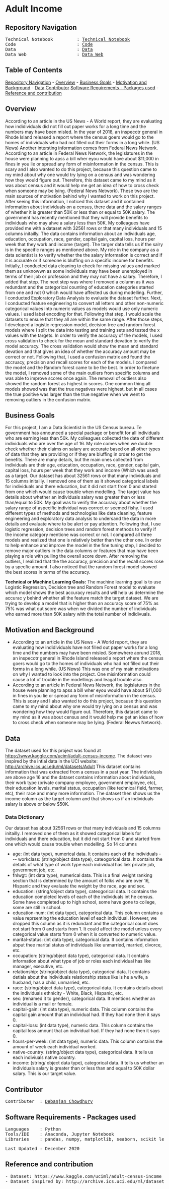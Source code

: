 # Adult Income

## Repository Navigation
<pre>
Technical Notebook         : <a href=>Technical Notebook</a>
Code                       : <a href=>Code</a>
Data                       : <a href=>Data</a>
Data Web                   : <a href=>Data Web</a>
</pre>

## Table of Contents
[Repository Navigation](#repository-navigation) -
[Overview](#overview) -
[Business Goals](#business-goals) -
[Motivation and Background](#motivation-and-background) -
[Data](#data) 
[Contributor](#contributor)
[Software Requirements - Packages used](#software-requirements--packages-used) -
[Reference and contribution](#reference-and-contribution)

## Overview
According to an article in the US News - A World report, they are evaluating how indidividuals did not fill out paper works for a long time and the numbers may have been misled. In the year of 2018, an inspecotr general in Rhode Island released a report where the census goers would go to the homes of individuals who had not filled out their forms in a long while. (US News) Another intersting information comes from Federal News Network. According to an article in Federal News Network, the legislatures in the house were planning to apss a bill wher eyou would have about $11,000 in fines in you lie or spread any form of misinformation in the census. This is scary and I also wanted to do this project, because this question came to my mind about why one would try lying on a census and was wondering how they would figure out. Therefore, this dataset came to my mind as it was about census and it would help me get an idea of how to cross check when someone may be lying. (Federal News Network). These two are the main sources of motivation behind why I wanted to work on this project. After seeing this information, I noticed this dataset and it contained information about individuals on a census, there data and the salary ranges of whether it is greater than 50K or less than or equal to 50K salary. The government has recently mentioned that they will provide benefits to individuals who may ahve a salary less than 50K. My colleagues have provided me with a dataset with 32561 rows or that many individuals and 15 columns initailly. The data contains information about an individuals age, education, occupation, race, gender, capital gain, capital loss, hours per week that they work and income (target). The targer data tells us if the salry is in the specific ranges as mentioned above. My role in the company as a data scientist is to verify whether the the salary information is correct and if it is accurate or if someone is bluffing on a specific income for benefits. Initially, I conducted data cleaning to check for missing values and marked them as unknowwn as some individuals may have been unemployed in terms of their job or profession and they may not have a salary. Therefore, I added that step. The next step was where I removed a column as it was redundant and the categorical counting of education categories started from one and not 0 which would have affected us during modelling. Further, I conducted Exploratory Data Analysis to evaluate the dataset further. Next, I conducted feature engineering to convert all letters and other non-numeric categorical values into numeric values as models would use only numeric values. I used label encoding for that. Following that step, I would scale the datasets to ensure that they all are within the same range. After those steps, I developed a logistic regression model, decision tree and random forest models where I split the data into testing and training sets and tested the x values with the targets. In order to verify the accuracy of the models, I used cross validation to check for the mean and standard devation to verify the model accuracy. The cross validation would show the mean and standard devation and that gives an idea of whether the accuracy amount may be correct or not. Following that, I used a confusion matrix and found the accruacy, precision and recall scores for each of the models. I compared the model and the Random forest came to be the best. In order to finetune the model, I removed some of the main outliers from specific columns and was able to improve scores once again. The removal of outliers also showed the random forest as highest in scores. One common thing all models showed was that the true negatives were highest, but in all cases the true positive was larger than the true negative when we went to removing outliers in the confusion matrix.

## Business Goals
For this project, I am a Data Scientist in the US Census bureau. Te government has announced a special package or benefit for all individuals who are earning less than 50k. My colleagues collected the data of different individuals who are over the age of 16. My role comes when we double check whether their claims on salary are accurate based on all other types of data that they are providing or if they are bluffing in order to get the benefits. There are many details, but the main ones collected from individuals are their age, education, occupation, race, gender, capital gain, capital loss, hours per week that they work and income (Which was used) as a target. Our dataset has about 32561 rows or that many individuals and 15 columns initailly. I removed one of them as it showed categorical labels for individuals and there education, but it did not start from 0 and started from one which would cause trouble when modelling. The target value has details about whether an individuals salary was greater than or less than/equal to 50K. My goal was to verify the accuracy about whether the salary range of aspecific individual was correct or seemed fishy. I used different types of methods and technologies like data cleaning, feature engineering and exploratory data analysis to undersand the data in more details and evaluate where to be alert or pay attention. Following that, I use logistic regression, decision trees and random forest methods to verify if the income category mentione was correct or not. I compared all three models and realized that one is relatively better than the other one. In order to help enhance and improve the model in the fine tuning step, I decided to remove major outliers in the data columns or features that may have been playing a role with pulling the overall score down. After removing the outliers, I realized that the the accuracy, precision and the recall scores rose by a specfic amount. I also noticed that the random forest model showed the best scores in terms of the accuracy.

**Technical or Machine Learning Goals:**
The  machine learning goal is to use Logistic Regression, Decision tree and Random Forest model to evaluate which model shows the best accuracy results and will help us determine the accurac y behind whether all the feature match the target dataset. We are trying to develop a model that is higher than an accuracy score of 75% as 75% was what out score was when we divided the number of individuals who earned more than 50K salary with the total number of indidivuals.


## Motivation and Background
- According to an article in the US News - A World report, they are evaluating how indidividuals have not filled out paper works for a long time and the numbers may have been misled. Somewhere aorund 2018, an inspecotr general in Rhode Island released a report where the census goers would go to the homes of individuals who had not filled out their forms in a long while. (US News) This was one of my main motivations on why I wanted to look into the project. One misinformation could cause a lot of trouble in the modellings and leagal trouble also. 
- According to an article in Federal News Network, the legislatures in the house were planning to apss a bill wher eyou would have about $11,000 in fines in you lie or spread any form of misinformation in the census. This is scary and I also wanted to do this project, because this question came to my mind about why one would try lying on a census and was wondering how they would figure out. Therefore, this dataset came to my mind as it was about census and it would help me get an idea of how to cross check when someone may be lying. (Federal Newws Network).

## Data

The dataset used for this project was found at 
https://www.kaggle.com/uciml/adult-census-income.
The dataset was inspired by the intial data in the UCI website: 
http://archive.ics.uci.edu/ml/datasets/Adult
This dataset contains information that was extracted from a census in a past year. The individuals are above age 16 and the dataset contains information about individuals, their work type (private company employee, government employee, etc), their education levels, marital status, occupation (like technical field, farmer, etc), their race and many more information. The dataset then shows us the income column as the target column and that shows us if an individuals salary is above or below $50K. 

### Data Dictionary
Our dataset has about 32561 rows or that many individuals and 15 columns initailly. I removed one of them as it showed categorical labels for individuals and there education, but it did not start from 0 and started from one which would cause trouble when modelling. So 14 columns
- age: (int data type), numerical data. It contains each of the individuals - -- workclass: (string/object data type), cateogorical data. It contains the details of what type of work type each individual has liek private job, government job, etc. 
- fnlwgt: (int data type), numerical data. This is a final weight ranking section that is determined by the amount of folks who are over 16, Hispanic and they evaluate the weight by the race, age and sex. 
- education: (string/object data type), cateogorical data. It contains the education completed levels of each of the individuals int he census. Some have completed up to high school, some have gone to college, some are still in school.
- education-num: (int data type), categorical data. This column contains a value reprsenting the education level of each individual. However, we dropped this column as it is redundant and the categorical count does not start from 0 and starts from 1. It could affect the model unless every categorical value starts from 0 when it is converted to numeric value.
- marital-status: (int data type), categorical data. It contains information abput thee marital status of individuals like unmarried, married, divorce, etc.
- occupation: (string/object data type), categorical data. It contains information about what type of job or roles each individual has like manager, executive, etc. 
- relationship: (string/object data type), categorical data. It contains detials about the individuals relationship status like is he a wife, a husband, has a child, unmarried, etc. 
- race: (string/object data type), categorical data. It contains details about the individuals ethnicity - White, Black, Hispanic, etc.
- sex: (renamed it to gender), categorical data. It mentions whether an individual is a mail or female.
- capital-gain: (int data type), numeric data. This column contains the capital gain amount that an individual had. If they had none then it says 0. 
- capital-loss: (int data type), numeric data. This column contains the capital loss amount that an individual had. If they had none then it says 0. 
- hours-per-week: (int data type), numeric data. This column contains the amount of week each individual worked. 
- native-country: (string/object data type), categorical data. It tells us each indiviuals native country.
- income: (string/ object data type), categorical data. It tells us whether an individuals salary is greater than or less than and equal to 50K dollar salary. This is our target value. 

##  Contributor
<pre>
Contributer  : <a href=https://github.com/Debanjan-C>Debanjan Chowdhury</a>
</pre>

##  Software Requirements - Packages used
<pre>
Languages    : Python
Tools/IDE    : Anaconda, Jupyter Notebook
Libraries    : pandas, numpy, matplotlib, seaborn, scikit learn
</pre>

<pre>
Last Updated : December 2020
</pre>

## Reference and contribution
<pre>
- Dataset: https://www.kaggle.com/uciml/adult-census-income
- Dataset inspired by: http://archive.ics.uci.edu/ml/datasets/Adult
</pre>
